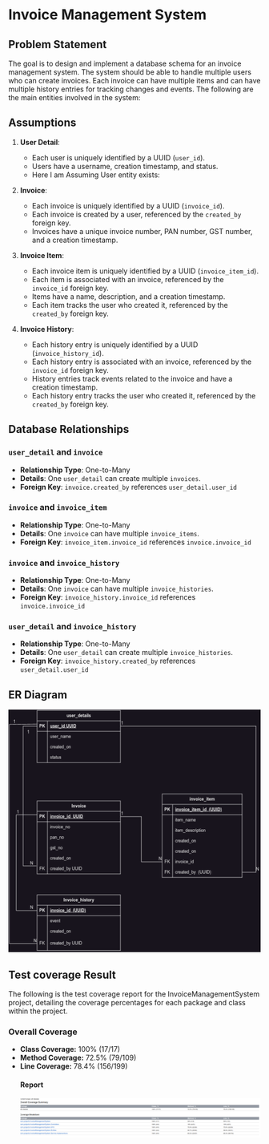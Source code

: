 # Invoice Management System 

## Problem Statement

The goal is to design and implement a database schema for an invoice management system. The system should be able to handle multiple users who can create invoices. Each invoice can have multiple items and can have multiple history entries for tracking changes and events. The following are the main entities involved in the system:

## Assumptions

1. **User Detail**:
   - Each user is uniquely identified by a UUID (`user_id`).
   - Users have a username, creation timestamp, and status.
   - Here I am Assuming User entity exists:

2. **Invoice**:
   - Each invoice is uniquely identified by a UUID (`invoice_id`).
   - Each invoice is created by a user, referenced by the `created_by` foreign key.
   - Invoices have a unique invoice number, PAN number, GST number, and a creation timestamp.

3. **Invoice Item**:
   - Each invoice item is uniquely identified by a UUID (`invoice_item_id`).
   - Each item is associated with an invoice, referenced by the `invoice_id` foreign key.
   - Items have a name, description, and a creation timestamp.
   - Each item tracks the user who created it, referenced by the `created_by` foreign key.

4. **Invoice History**:
   - Each history entry is uniquely identified by a UUID (`invoice_history_id`).
   - Each history entry is associated with an invoice, referenced by the `invoice_id` foreign key.
   - History entries track events related to the invoice and have a creation timestamp.
   - Each history entry tracks the user who created it, referenced by the `created_by` foreign key.

## Database Relationships

### `user_detail` and `invoice`
- **Relationship Type**: One-to-Many
- **Details**: One `user_detail` can create multiple `invoices`.
- **Foreign Key**: `invoice.created_by` references `user_detail.user_id`

### `invoice` and `invoice_item`
- **Relationship Type**: One-to-Many
- **Details**: One `invoice` can have multiple `invoice_items`.
- **Foreign Key**: `invoice_item.invoice_id` references `invoice.invoice_id`

### `invoice` and `invoice_history`
- **Relationship Type**: One-to-Many
- **Details**: One `invoice` can have multiple `invoice_histories`.
- **Foreign Key**: `invoice_history.invoice_id` references `invoice.invoice_id`

### `user_detail` and `invoice_history`
- **Relationship Type**: One-to-Many
- **Details**: One `user_detail` can create multiple `invoice_histories`.
- **Foreign Key**: `invoice_history.created_by` references `user_detail.user_id`

## ER Diagram
![img](https://github.com/radhe-ravi/InvoiceManagementSystem/blob/134a4ce7e0bd18294d68a99e588353f2f8202ac0/InvoiceManagementSystem.drawio.png)

## Test coverage Result
The following is the test coverage report for the InvoiceManagementSystem project, detailing the coverage percentages for each package and class within the project.
### Overall Coverage
- **Class Coverage:** 100% (17/17)
- **Method Coverage:** 72.5% (79/109)
- **Line Coverage:** 78.4% (156/199)
  #### Report
  ![img](testresult.png)
